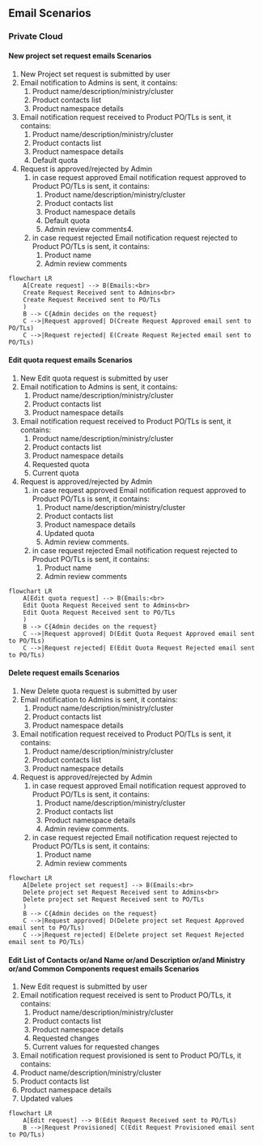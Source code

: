 ## Email Scenarios

### Private Cloud

#### New project set request emails Scenarios

1. New Project set request is submitted by user
2. Email notification to Admins is sent, it contains:
   1. Product name/description/ministry/cluster
   2. Product contacts list
   3. Product namespace details
3. Email notification request received to Product PO/TLs is sent, it contains:
   1. Product name/description/ministry/cluster
   2. Product contacts list
   3. Product namespace details
   4. Default quota
4. Request is approved/rejected by Admin
   1. in case request approved Email notification request approved to Product PO/TLs is sent, it contains:
      1. Product name/description/ministry/cluster
      2. Product contacts list
      3. Product namespace details
      4. Default quota
      5. Admin review comments4.
   2. in case request rejected Email notification request rejected to Product PO/TLs is sent, it contains:
      1. Product name
      2. Admin review comments

```mermaid
flowchart LR
    A[Create request] --> B(Emails:<br>
    Create Request Received sent to Admins<br>
    Create Request Received sent to PO/TLs
    )
    B --> C{Admin decides on the request}
    C -->|Request approved| D(Create Request Approved email sent to PO/TLs)
    C -->|Request rejected| E(Create Request Rejected email sent to PO/TLs)
```

#### Edit quota request emails Scenarios

1. New Edit quota request is submitted by user
2. Email notification to Admins is sent, it contains:
   1. Product name/description/ministry/cluster
   2. Product contacts list
   3. Product namespace details
3. Email notification request received to Product PO/TLs is sent, it contains:
   1. Product name/description/ministry/cluster
   2. Product contacts list
   3. Product namespace details
   4. Requested quota
   5. Current quota
4. Request is approved/rejected by Admin
   1. in case request approved Email notification request approved to Product PO/TLs is sent, it contains:
      1. Product name/description/ministry/cluster
      2. Product contacts list
      3. Product namespace details
      4. Updated quota
      5. Admin review comments.
   2. in case request rejected Email notification request rejected to Product PO/TLs is sent, it contains:
      1. Product name
      2. Admin review comments

```mermaid
flowchart LR
    A[Edit quota request] --> B(Emails:<br>
    Edit Quota Request Received sent to Admins<br>
    Edit Quota Request Received sent to PO/TLs
    )
    B --> C{Admin decides on the request}
    C -->|Request approved| D(Edit Quota Request Approved email sent to PO/TLs)
    C -->|Request rejected| E(Edit Quota Request Rejected email sent to PO/TLs)
```

#### Delete request emails Scenarios

1. New Delete quota request is submitted by user
2. Email notification to Admins is sent, it contains:
   1. Product name/description/ministry/cluster
   2. Product contacts list
   3. Product namespace details
3. Email notification request received to Product PO/TLs is sent, it contains:
   1. Product name/description/ministry/cluster
   2. Product contacts list
   3. Product namespace details
4. Request is approved/rejected by Admin
   1. in case request approved Email notification request approved to Product PO/TLs is sent, it contains:
      1. Product name/description/ministry/cluster
      2. Product contacts list
      3. Product namespace details
      4. Admin review comments.
   2. in case request rejected Email notification request rejected to Product PO/TLs is sent, it contains:
      1. Product name
      2. Admin review comments

```mermaid
flowchart LR
    A[Delete project set request] --> B(Emails:<br>
    Delete project set Request Received sent to Admins<br>
    Delete project set Request Received sent to PO/TLs
    )
    B --> C{Admin decides on the request}
    C -->|Request approved| D(Delete project set Request Approved email sent to PO/TLs)
    C -->|Request rejected| E(Delete project set Request Rejected email sent to PO/TLs)
```

#### Edit List of Contacts or/and Name or/and Description or/and Ministry or/and Common Components request emails Scenarios

1. New Edit request is submitted by user
2. Email notification request received is sent to Product PO/TLs, it contains:
   1. Product name/description/ministry/cluster
   2. Product contacts list
   3. Product namespace details
   4. Requested changes
   5. Current values for requested changes
3. Email notification request provisioned is sent to Product PO/TLs, it contains:
4. Product name/description/ministry/cluster
5. Product contacts list
6. Product namespace details
7. Updated values

```mermaid
flowchart LR
    A[Edit request] --> B(Edit Request Received sent to PO/TLs)
    B -->|Request Provisioned| C(Edit Request Provisioned email sent to PO/TLs)
```
